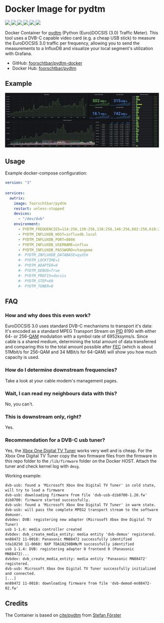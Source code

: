 # Docker Image for pydtm

[
  ![](https://img.shields.io/docker/v/foorschtbar/pydtm?style=plastic&sort=date)
  ![](https://img.shields.io/docker/pulls/foorschtbar/pydtm?style=plastic)
  ![](https://img.shields.io/docker/stars/foorschtbar/pydtm?style=plastic)
  ![](https://img.shields.io/docker/image-size/foorschtbar/pydtm?style=plastic)
  ![](https://img.shields.io/github/workflow/status/foorschtbar/pydtm-docker/CI%20Workflow?style=plastic)
](https://hub.docker.com/repository/docker/foorschtbar/pydtm)
[
  ![](https://img.shields.io/github/last-commit/foorschtbar/pydtm-docker?style=plastic)
](https://github.com/foorschtbar/pydtm-docker)

Docker Container for [pydtm](https://github.com/cite/pydtm) (Python (Euro)DOCSIS (3.0) Traffic Meter). This tool uses a DVB-C capable video card (e.g. a cheap USB stick) to measure the EuroDOCSIS 3.0 traffic per frequency, allowing you to send the measurements to a InfluxDB and visualize your local segment's utilization with Grafana. 

* GitHub: [foorschtbar/pydtm-docker](https://github.com/foorschtbar/pydtm-docker)
* Docker Hub: [foorschtbar/pydtm](https://hub.docker.com/r/foorschtbar/pydtm)

## Example

![](.github/grafana.png)

## Usage

Example docker-compose configuration:

```yml
version: "3"

services:
  awtrix:
    image: foorschtbar/pydtm
    restart: unless-stopped
    devices:
      - "/dev/dvb"
    environment:
      - PYDTM_FREQUENCIES=114:256,130:256,138:256,146:256,602:256,618:256,626:256,642:256,650:256,658:256,666:256,674:256,682:256,690:256,698:64,706:64,714:64,722:64,730:64,738:64,746:64,754:64,762:64,770:64,778:64,786:64,794:64,802:64,810:64,818:64,826:64,834:64
      - PYDTM_INFLUXDB_HOST=influxdb.local
      - PYDTM_INFLUXDB_PORT=8086
      - PYDTM_INFLUXDB_USERNAME=influx
      - PYDTM_INFLUXDB_PASSWORD=changeme
      #- PYDTM_INFLUXDB_DATABASE=pydtm
      #- PYDTM_LOCKTIME=1
      #- PYDTM_ADAPTER=0
      #- PYDTM_DEBUG=True
      #- PYDTM_PREFIX=docsis
      #- PYDTM_STEP=60
      #- PYDTM_TUNER=0
```

## FAQ

### How and why does this even  work?

EuroDOCSIS 3.0 uses standard DVB-C mechanisms to transport it's data: It's encoded as a standard MPEG Transport Stream on [PID](https://en.wikipedia.org/wiki/MPEG_transport_stream#Packet_Identifier_\(PID\)) 8190 with either 64- or 256-[QAM](https://en.wikipedia.org/wiki/QAM_\(television\)) modulation with a symbol rate of 6952ksyms/s. Since cable is a shared medium, determining the total amount of data transferred and comparing this to the total amount possible after [FEC](https://en.wikipedia.org/wiki/Forward_error_correction) (which is about 51Mbit/s for 256-QAM and 34 MBit/s for 64-QAM) will show you how much capacity is used.

### How do I determine downstream frequencies?

Take a look at your cable modem's management pages.

### Wait, I can read my neighbours data with this?

No, you can't.

### This is downstream only, right?

Yes. 

### Recommendation for a DVB-C usb tuner?

Yes, the [Xbox One Digital TV Tuner](https://www.linuxtv.org/wiki/index.php/Xbox_One_Digital_TV_Tuner) works very well and is cheap. For the Xbox One Digital TV Tuner copy the two firmware files from the firmware in this repo folder to the `/lib/firmware` folder on the Docker HOST. Attach the tuner and check kernel log with `dmsg`. 

Working example:

```shell
dvb-usb: found a 'Microsoft Xbox One Digital TV Tuner' in cold state, will try to load a firmware
dvb-usb: downloading firmware from file 'dvb-usb-dib0700-1.20.fw'
dib0700: firmware started successfully.
dvb-usb: found a 'Microsoft Xbox One Digital TV Tuner' in warm state.
dvb-usb: will pass the complete MPEG2 transport stream to the software demuxer.
dvbdev: DVB: registering new adapter (Microsoft Xbox One Digital TV Tuner)
usb 1-1.4: media controller created
dvbdev: dvb_create_media_entity: media entity 'dvb-demux' registered.
mn88472 11-0018: Panasonic MN88472 successfully identified
tda18250 11-0060: NXP TDA18250BHN/M successfully identified
usb 1-1.4: DVB: registering adapter 0 frontend 0 (Panasonic MN88472)...
dvbdev: dvb_create_media_entity: media entity 'Panasonic MN88472' registered.
dvb-usb: Microsoft Xbox One Digital TV Tuner successfully initialized and connected.
[...]
mn88472 11-0018: downloading firmware from file 'dvb-demod-mn88472-02.fw'
```

## Credits

The Container is based on [cite/pydtm](https://github.com/cite/pydtm) from [Stefan Förster](https://www.incertum.net/post/2019/pydtm_1/)
